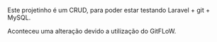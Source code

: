 Este projetinho é um CRUD, para poder estar testando Laravel + git + MySQL.

Aconteceu uma alteração devido a utilização do GitFLoW.